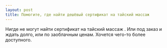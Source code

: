 ```yaml
---
layout: post 
title: Помогите, где найти дешёвый сертификат на тайский массаж 
--- 
```

Нигде не могут найти сертификат на тайский массаж . Или под заказ и ждать долго, или по заоблачным ценам. Хочется чего-то более доступного.
